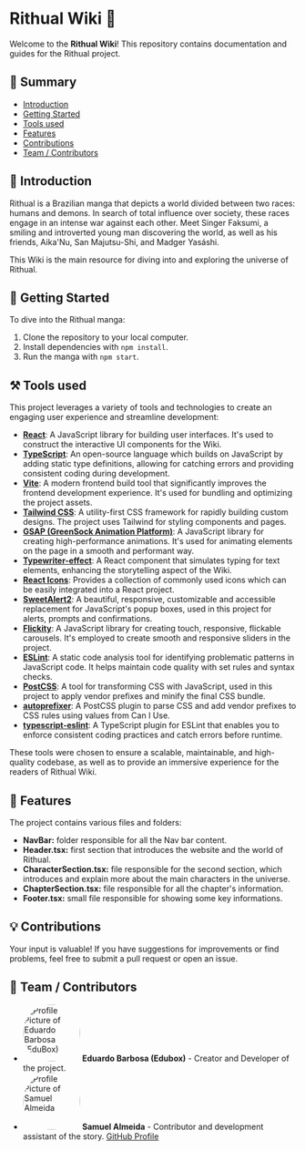 # Rithual Wiki 📘

Welcome to the **Rithual Wiki**! This repository contains documentation and guides for the Rithual project.

## 📌 Summary

- [Introduction](#introduction)
- [Getting Started](#getting-started)
- [Tools used](#tools-used)
- [Features](#features)
- [Contributions](#contributions)
- [Team / Contributors](#team--contributors)

## 📖 Introduction

Rithual is a Brazilian manga that depicts a world divided between two races: humans and demons. In search of total influence over society, these races engage in an intense war against each other. Meet Singer Faksumi, a smiling and introverted young man discovering the world, as well as his friends, Aika'Nu, San Majutsu-Shi, and Madger Yasáshi.

This Wiki is the main resource for diving into and exploring the universe of Rithual.

## 🚀 Getting Started

To dive into the Rithual manga:

1. Clone the repository to your local computer.
2. Install dependencies with `npm install`.
3. Run the manga with `npm start`.

## ⚒️ Tools used

This project leverages a variety of tools and technologies to create an engaging user experience and streamline development:

- **[React](https://reactjs.org/)**: A JavaScript library for building user interfaces. It's used to construct the interactive UI components for the Wiki.
- **[TypeScript](https://www.typescriptlang.org/)**: An open-source language which builds on JavaScript by adding static type definitions, allowing for catching errors and providing consistent coding during development.
- **[Vite](https://vitejs.dev/)**: A modern frontend build tool that significantly improves the frontend development experience. It's used for bundling and optimizing the project assets.
- **[Tailwind CSS](https://tailwindcss.com/)**: A utility-first CSS framework for rapidly building custom designs. The project uses Tailwind for styling components and pages.
- **[GSAP (GreenSock Animation Platform)](https://greensock.com/gsap/)**: A JavaScript library for creating high-performance animations. It's used for animating elements on the page in a smooth and performant way.
- **[Typewriter-effect](https://www.npmjs.com/package/typewriter-effect)**: A React component that simulates typing for text elements, enhancing the storytelling aspect of the Wiki.
- **[React Icons](https://react-icons.github.io/react-icons/)**: Provides a collection of commonly used icons which can be easily integrated into a React project.
- **[SweetAlert2](https://sweetalert2.github.io/)**: A beautiful, responsive, customizable and accessible replacement for JavaScript's popup boxes, used in this project for alerts, prompts and confirmations.
- **[Flickity](https://flickity.metafizzy.co/)**: A JavaScript library for creating touch, responsive, flickable carousels. It's employed to create smooth and responsive sliders in the project.
- **[ESLint](https://eslint.org/)**: A static code analysis tool for identifying problematic patterns in JavaScript code. It helps maintain code quality with set rules and syntax checks.
- **[PostCSS](https://postcss.org/)**: A tool for transforming CSS with JavaScript, used in this project to apply vendor prefixes and minify the final CSS bundle.
- **[autoprefixer](https://github.com/postcss/autoprefixer)**: A PostCSS plugin to parse CSS and add vendor prefixes to CSS rules using values from Can I Use.
- **[typescript-eslint](https://typescript-eslint.io/)**: A TypeScript plugin for ESLint that enables you to enforce consistent coding practices and catch errors before runtime.

These tools were chosen to ensure a scalable, maintainable, and high-quality codebase, as well as to provide an immersive experience for the readers of Rithual Wiki.

## 📂 Features

The project contains various files and folders:

- **NavBar:** folder responsible for all the Nav bar content.
- **Header.tsx:** first section that introduces the website and the world of Rithual.
- **CharacterSection.tsx:** file responsible for the second section, which introduces and explain more about the main characters in the universe.
- **ChapterSection.tsx:** file responsible for all the chapter's information.
- **Footer.tsx:** small file responsible for showing some key informations.

## 💡 Contributions

Your input is valuable! If you have suggestions for improvements or find problems, feel free to submit a pull request or open an issue.

## 🤝 Team / Contributors

- <img src="https://github.com/EduardoEdubox.png" alt="Profile Picture of Eduardo Barbosa (EduBox)" title="Samuel Almeida" width="100" height="100" style="border-radius:50%;"/> **Eduardo Barbosa (Edubox)** - Creator and Developer of the project.
- <img src="https://github.com/almeidiano.png" alt="Profile Picture of Samuel Almeida" title="Samuel Almeida" width="100" height="100" style="border-radius:50%;"/> **Samuel Almeida** - Contributor and development assistant of the story. [GitHub Profile](https://github.com/almeidiano)

